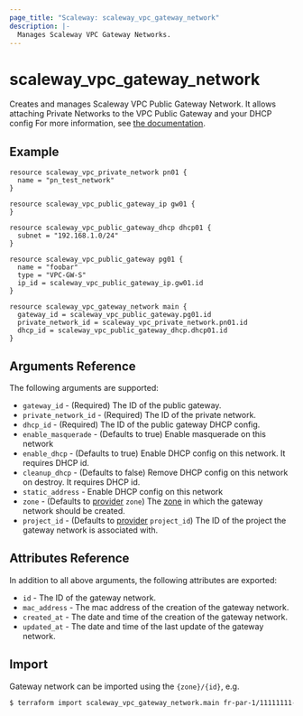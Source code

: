 ```yaml
---
page_title: "Scaleway: scaleway_vpc_gateway_network"
description: |-
  Manages Scaleway VPC Gateway Networks.
---
```


# scaleway_vpc_gateway_network

Creates and manages Scaleway VPC Public Gateway Network.
It allows attaching Private Networks to the VPC Public Gateway and your DHCP config
For more information, see [the documentation](https://developers.scaleway.com/en/products/vpc-gw/api/#step-3-attach-private-networks-to-the-vpc-public-gateway).

## Example

```hcl
resource scaleway_vpc_private_network pn01 {
  name = "pn_test_network"
}

resource scaleway_vpc_public_gateway_ip gw01 {
}

resource scaleway_vpc_public_gateway_dhcp dhcp01 {
  subnet = "192.168.1.0/24"
}

resource scaleway_vpc_public_gateway pg01 {
  name = "foobar"
  type = "VPC-GW-S"
  ip_id = scaleway_vpc_public_gateway_ip.gw01.id
}

resource scaleway_vpc_gateway_network main {
  gateway_id = scaleway_vpc_public_gateway.pg01.id
  private_network_id = scaleway_vpc_private_network.pn01.id
  dhcp_id = scaleway_vpc_public_gateway_dhcp.dhcp01.id
}
```

## Arguments Reference

The following arguments are supported:

- `gateway_id` - (Required) The ID of the public gateway.
- `private_network_id` - (Required) The ID of the private network.
- `dhcp_id` - (Required) The ID of the public gateway DHCP config.
- `enable_masquerade` - (Defaults to true) Enable masquerade on this network
- `enable_dhcp` - (Defaults to true) Enable DHCP config on this network. It requires DHCP id.
- `cleanup_dhcp` - (Defaults to false) Remove DHCP config on this network on destroy. It requires DHCP id.
- `static_address` - Enable DHCP config on this network
- `zone` - (Defaults to [provider](../index.md#zone) `zone`) The [zone](../guides/regions_and_zones.md#zones) in which the gateway network should be created.
- `project_id` - (Defaults to [provider](../index.md#project_id) `project_id`) The ID of the project the gateway network is associated with.

## Attributes Reference

In addition to all above arguments, the following attributes are exported:

- `id` - The ID of the gateway network.
- `mac_address` - The mac address of the creation of the gateway network.
- `created_at` - The date and time of the creation of the gateway network.
- `updated_at` - The date and time of the last update of the gateway network.

## Import

Gateway network can be imported using the `{zone}/{id}`, e.g.

```bash
$ terraform import scaleway_vpc_gateway_network.main fr-par-1/11111111-1111-1111-1111-111111111111
```

